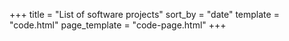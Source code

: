 +++
title = "List of software projects"
sort_by = "date"
template = "code.html"
page_template = "code-page.html"
+++

